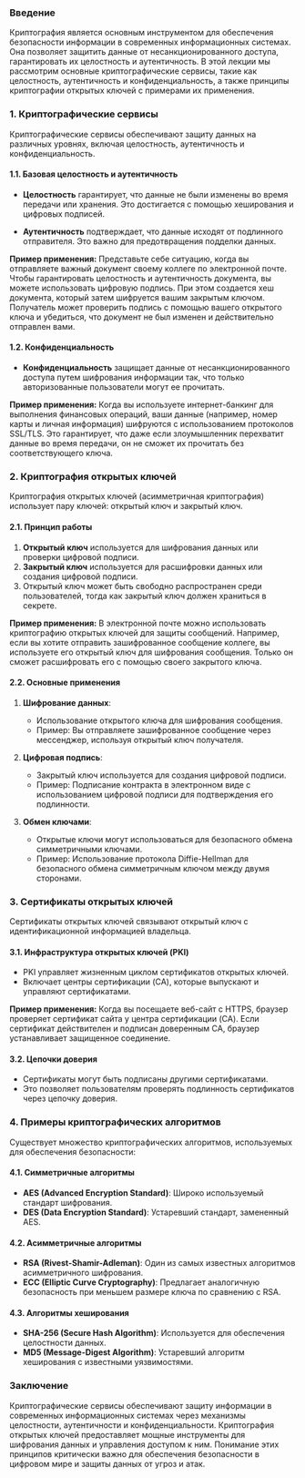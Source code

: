 ### Введение

Криптография является основным инструментом для обеспечения безопасности информации в современных информационных системах. Она позволяет защитить данные от несанкционированного доступа, гарантировать их целостность и аутентичность. В этой лекции мы рассмотрим основные криптографические сервисы, такие как целостность, аутентичность и конфиденциальность, а также принципы криптографии открытых ключей с примерами их применения.

### 1. Криптографические сервисы

Криптографические сервисы обеспечивают защиту данных на различных уровнях, включая целостность, аутентичность и конфиденциальность.

#### 1.1. Базовая целостность и аутентичность

- **Целостность** гарантирует, что данные не были изменены во время передачи или хранения. Это достигается с помощью хеширования и цифровых подписей.
  
- **Аутентичность** подтверждает, что данные исходят от подлинного отправителя. Это важно для предотвращения подделки данных.

**Пример применения:**
Представьте себе ситуацию, когда вы отправляете важный документ своему коллеге по электронной почте. Чтобы гарантировать целостность и аутентичность документа, вы можете использовать цифровую подпись. При этом создается хеш документа, который затем шифруется вашим закрытым ключом. Получатель может проверить подпись с помощью вашего открытого ключа и убедиться, что документ не был изменен и действительно отправлен вами.

#### 1.2. Конфиденциальность

- **Конфиденциальность** защищает данные от несанкционированного доступа путем шифрования информации так, что только авторизованные пользователи могут ее прочитать.

**Пример применения:**
Когда вы используете интернет-банкинг для выполнения финансовых операций, ваши данные (например, номер карты и личная информация) шифруются с использованием протоколов SSL/TLS. Это гарантирует, что даже если злоумышленник перехватит данные во время передачи, он не сможет их прочитать без соответствующего ключа.

### 2. Криптография открытых ключей

Криптография открытых ключей (асимметричная криптография) использует пару ключей: открытый ключ и закрытый ключ.

#### 2.1. Принцип работы

1. **Открытый ключ** используется для шифрования данных или проверки цифровой подписи.
2. **Закрытый ключ** используется для расшифровки данных или создания цифровой подписи.
3. Открытый ключ может быть свободно распространен среди пользователей, тогда как закрытый ключ должен храниться в секрете.

**Пример применения:**
В электронной почте можно использовать криптографию открытых ключей для защиты сообщений. Например, если вы хотите отправить зашифрованное сообщение коллеге, вы используете его открытый ключ для шифрования сообщения. Только он сможет расшифровать его с помощью своего закрытого ключа.

#### 2.2. Основные применения

1. **Шифрование данных**:
   - Использование открытого ключа для шифрования сообщения.
   - Пример: Вы отправляете зашифрованное сообщение через мессенджер, используя открытый ключ получателя.

2. **Цифровая подпись**:
   - Закрытый ключ используется для создания цифровой подписи.
   - Пример: Подписание контракта в электронном виде с использованием цифровой подписи для подтверждения его подлинности.

3. **Обмен ключами**:
   - Открытые ключи могут использоваться для безопасного обмена симметричными ключами.
   - Пример: Использование протокола Diffie-Hellman для безопасного обмена симметричным ключом между двумя сторонами.

### 3. Сертификаты открытых ключей

Сертификаты открытых ключей связывают открытый ключ с идентификационной информацией владельца.

#### 3.1. Инфраструктура открытых ключей (PKI)

- PKI управляет жизненным циклом сертификатов открытых ключей.
- Включает центры сертификации (CA), которые выпускают и управляют сертификатами.

**Пример применения:**
Когда вы посещаете веб-сайт с HTTPS, браузер проверяет сертификат сайта у центра сертификации (CA). Если сертификат действителен и подписан доверенным CA, браузер устанавливает защищенное соединение.

#### 3.2. Цепочки доверия

- Сертификаты могут быть подписаны другими сертификатами.
- Это позволяет пользователям проверять подлинность сертификатов через цепочку доверия.

### 4. Примеры криптографических алгоритмов

Существует множество криптографических алгоритмов, используемых для обеспечения безопасности:

#### 4.1. Симметричные алгоритмы
- **AES (Advanced Encryption Standard)**: Широко используемый стандарт шифрования.
- **DES (Data Encryption Standard)**: Устаревший стандарт, замененный AES.

#### 4.2. Асимметричные алгоритмы
- **RSA (Rivest-Shamir-Adleman)**: Один из самых известных алгоритмов асимметричного шифрования.
- **ECC (Elliptic Curve Cryptography)**: Предлагает аналогичную безопасность при меньшем размере ключа по сравнению с RSA.

#### 4.3. Алгоритмы хеширования
- **SHA-256 (Secure Hash Algorithm)**: Используется для обеспечения целостности данных.
- **MD5 (Message-Digest Algorithm)**: Устаревший алгоритм хеширования с известными уязвимостями.

### Заключение

Криптографические сервисы обеспечивают защиту информации в современных информационных системах через механизмы целостности, аутентичности и конфиденциальности. Криптография открытых ключей предоставляет мощные инструменты для шифрования данных и управления доступом к ним. Понимание этих принципов критически важно для обеспечения безопасности в цифровом мире и защиты данных от угроз и атак.